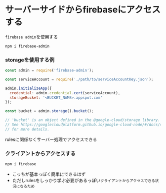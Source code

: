 # サーバーサイドからfirebaseにアクセスする
`firebase admin`を使用する
```bash
npm i firebase-admin
```
### storageを使用する例
```js
const admin = require('firebase-admin');

const serviceAccount = require('./path/to/serviceAccountKey.json');

admin.initializeApp({
  credential: admin.credential.cert(serviceAccount),
  storageBucket: '<BUCKET_NAME>.appspot.com'
});

const bucket = admin.storage().bucket();

// 'bucket' is an object defined in the @google-cloud/storage library.
// See https://googlecloudplatform.github.io/google-cloud-node/#/docs/storage/latest/storage/bucket
// for more details.
```
rulesに関係なくサーバー処理でアクセスできる

### クライアントからアクセスする
```bash
npm i firebase
```
- こっちが基本っぽく簡単にできるはず
- ただしrulesをしっかり学ぶ必要があるっぽい`クライアントからアクセスできる状況になるため`

